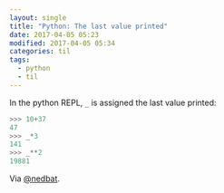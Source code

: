 ```yaml
---
layout: single
title: "Python: The last value printed"
date: 2017-04-05 05:23
modified: 2017-04-05 05:34
categories: til
tags:
  - python
  - til
---
```


In the python REPL, `_` is assigned the last value printed:

```python
>>> 10+37
47
>>> _*3
141
>>> _**2
19881
```

Via [@nedbat](https://twitter.com/nedbat/status/838822902933893122).
